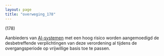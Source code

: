 ```yaml
---
layout: page
title: "overweging_178"
---
```


(178)

Aanbieders van [AI-systemen](a3.md#^ai-systeem) met een hoog risico worden aangemoedigd de desbetreffende verplichtingen van deze verordening al tijdens de overgangsperiode op vrijwillige basis toe te passen.